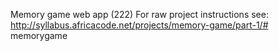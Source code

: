 Memory game web app (222)
For raw project instructions see: http://syllabus.africacode.net/projects/memory-game/part-1/# memorygame
